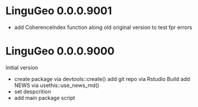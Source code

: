# LinguGeo 0.0.0.9001

* add CoherenceIndex function along old original version to test fpr errors

# LinguGeo 0.0.0.9000
Initial version

* create package via devtools::create()
add git repo via Rstudio Build
add NEWS via usethis::use_news_md()
* set despcrition
* add main package script
